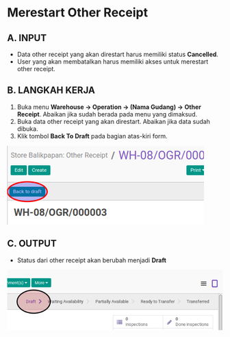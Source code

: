 # Merestart Other Receipt

## A. INPUT

* Data other receipt yang akan direstart harus memiliki status **Cancelled**.
* User yang akan membatalkan harus memiliki akses untuk merestart other receipt.

## B. LANGKAH KERJA

1. Buka menu **Warehouse -> Operation -> (Nama Gudang) -> Other Receipt**. Abaikan jika sudah berada
pada menu yang dimaksud.
2. Buka data other receipt yang akan direstart. Abaikan jika data sudah dibuka.
3. Klik tombol **Back To Draft** pada bagian atas-kiri form.

![](../../img/other-receipt/tombol-restart.png)

## C. OUTPUT

* Status dari other receipt akan berubah menjadi **Draft**

![](../../img/other-receipt/status-draft.png)
